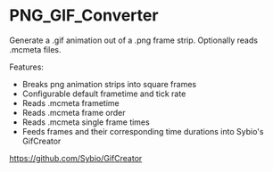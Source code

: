 PNG_GIF_Converter
=================

Generate a .gif animation out of a .png frame strip. Optionally reads .mcmeta files.

Features:
- Breaks png animation strips into square frames
- Configurable default frametime and tick rate
- Reads .mcmeta frametime
- Reads .mcmeta frame order
- Reads .mcmeta single frame times
- Feeds frames and their corresponding time durations into Sybio's GifCreator

https://github.com/Sybio/GifCreator